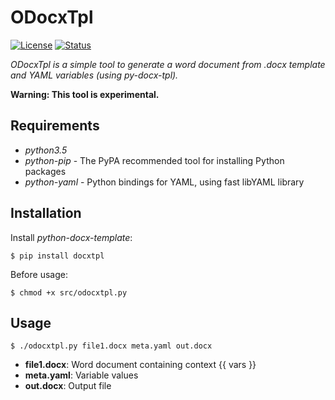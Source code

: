 ODocxTpl
========

[![License](https://img.shields.io/badge/license-MIT-blue.svg?style=flat)](https://github.com/Ventto/odocxtpl/blob/master/LICENSE)
[![Status](https://img.shields.io/badge/status-experimental-orange.svg?style=flat)](https://github.com/Ventto/odocxtpl/)

*ODocxTpl is a simple tool to generate a word document from .docx template and
YAML variables (using py-docx-tpl).*

**Warning: This tool is experimental.**

Requirements
------------

* *python3.5*
* *python-pip* - The PyPA recommended tool for installing Python packages
* *python-yaml* - Python bindings for YAML, using fast libYAML library

Installation
------------

Install *python-docx-template*:

```
$ pip install docxtpl
```

Before usage:

```
$ chmod +x src/odocxtpl.py
```

Usage
-----

```
$ ./odocxtpl.py file1.docx meta.yaml out.docx
```

* **file1.docx**: Word document containing context {{ vars }}
* **meta.yaml**: Variable values
* **out.docx**: Output file
